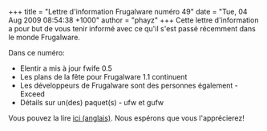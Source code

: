 +++
title = "Lettre d'information Frugalware numéro 49"
date = "Tue, 04 Aug 2009 08:54:38 +1000"
author = "phayz"
+++
Cette lettre d'information a pour but de vous tenir informé avec ce qu'il s'est passé récemment dans le monde Frugalware.  

 Dans ce numéro:
 * Elentir a mis à jour fwife 0.5
* Les plans de la fête pour Frugalware 1.1 continuent
* Les développeurs de Frugalware sont des personnes également - Exceed
* Détails sur un(des) paquet(s) - ufw et gufw


 Vous pouvez la lire [ici (anglais)](/newsletter/49). Nous espérons que vous l'apprécierez!